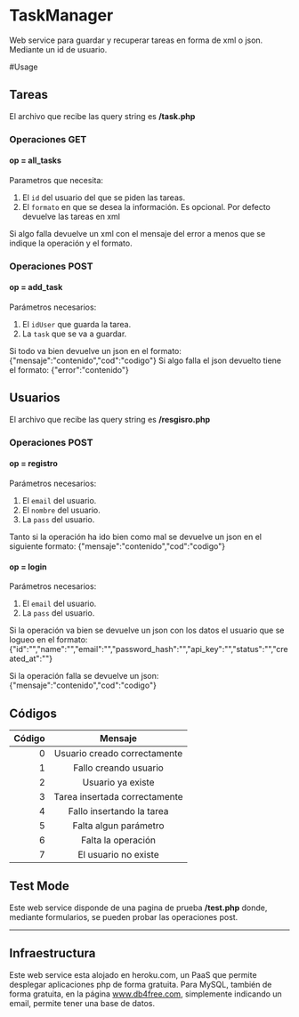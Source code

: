 # TaskManager

Web service para guardar y recuperar tareas en forma de xml o json. Mediante un id de usuario.

#Usage

## Tareas

El archivo que recibe las query string es **/task.php**

### Operaciones GET

#### op = all_tasks

  Parametros que necesita:
  1. El `id` del usuario del que se piden las tareas.
  2. El `formato` en que se desea la información. Es opcional. Por defecto devuelve las tareas en xml
  
  Si algo falla devuelve un xml con el mensaje del error a menos que se indique la operación y el formato.

### Operaciones POST

#### op = add_task

  Parámetros necesarios:
  1. El `idUser` que guarda la tarea.
  2. La `task` que se va a guardar.
  
  Si todo va bien devuelve un json en el formato: {"mensaje":"contenido","cod":"codigo"}
  Si algo falla el json devuelto tiene el formato: {"error":"contenido"}

## Usuarios

El archivo que recibe las query string es **/resgisro.php**

### Operaciones POST

#### op = registro

  Parámetros necesarios: 
  1. El `email` del usuario.
  2. El `nombre` del usuario.
  3. La `pass` del usuario.
  
  Tanto si la operación ha ido bien como mal se devuelve un json en el siguiente formato: {"mensaje":"contenido","cod":"codigo"}

#### op = login
  
  Parámetros necesarios:
  1. El `email` del usuario.
  2. La `pass` del usuario.
  
  Si la operación va bien se devuelve un json con los datos el usuario que se logueo en el formato: {"id":"","name":"","email":"","password_hash":"","api_key":"","status":"","created_at":""}

  Si la operación falla se devuelve un json: {"mensaje":"contenido","cod":"codigo"}
  
## Códigos

| Código   | Mensaje                       |
| -------: |:-----------------------------:|
| 0        | Usuario creado correctamente  |
| 1        | Fallo creando usuario         |
| 2        | Usuario ya existe             |
| 3        | Tarea insertada correctamente |
| 4        | Fallo insertando la tarea     |
| 5        | Falta algun parámetro         |
| 6        | Falta la operación            |
| 7        | El usuario no existe          |

## Test Mode

Este web service disponde de una pagina de prueba **/test.php** donde, mediante formularios, se pueden probar las operaciones post.

---

## Infraestructura

Este web service esta alojado en heroku.com, un PaaS que permite desplegar aplicaciones php de forma gratuita. Para MySQL, también de forma gratuita, en la página www.db4free.com, simplemente indicando un email, permite tener una base de datos. 
